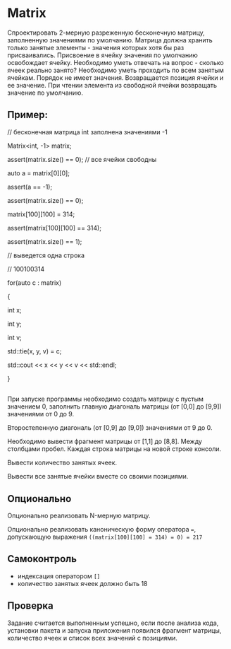 # Matrix

Спроектировать 2-мерную разреженную бесконечную матрицу, заполненную значениями по
умолчанию. Матрица должна хранить только занятые элементы - значения которых хотя бы раз
присваивались. Присвоение в ячейку значения по умолчанию освобождает ячейку.
Необходимо уметь отвечать на вопрос - сколько ячеек реально занято?
Необходимо уметь проходить по всем занятым ячейкам. Порядок не имеет значения. Возвращается
позиция ячейки и ее значение.
При чтении элемента из свободной ячейки возвращать значение по умолчанию.

## Пример:

 // бесконечная матрица int заполнена значениями -1
 
 Matrix<int, -1> matrix;
 
 assert(matrix.size() == 0); // все ячейки свободны
 
 auto a = matrix[0][0];
 
 assert(a == -1);
 
 assert(matrix.size() == 0);
 
 matrix[100][100] = 314;
 
 assert(matrix[100][100] == 314);
 
 assert(matrix.size() == 1);
 
 // выведется одна строка
 
 // 100100314
 
 for(auto c : matrix)
 
 {
 
 int x;
 
 int y;
 
 int v;
 
 std::tie(x, y, v) = c;
 
 std::cout << x << y << v << std::endl;
 
 }
 
 
 ##
 
При запуске программы необходимо создать матрицу с пустым значением 0, заполнить главную
диагональ матрицы (от [0,0] до [9,9]) значениями от 0 до 9.

Второстепенную диагональ (от [0,9] до [9,0]) значениями от 9 до 0.

Необходимо вывести фрагмент матрицы от [1,1] до [8,8]. Между столбцами пробел. Каждая строка
матрицы на новой строке консоли.

Вывести количество занятых ячеек.

Вывести все занятые ячейки вместе со своими позициями.

## Опционально

Опционально реализовать N-мерную матрицу.

Опционально реализовать каноническую форму оператора `=`, допускающую выражения `((matrix[100][100] = 314) = 0) = 217`

## Самоконтроль

 - индексация оператором `[]`
 - количество занятых ячеек должно быть 18

## Проверка
Задание считается выполненным успешно, если после анализа кода, установки пакета и запуска
приложения появился фрагмент матрицы, количество ячеек и список всех значений с позициями.
